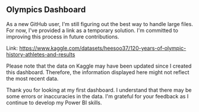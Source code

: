 ## Olympics Dashboard

As a new GitHub user, I'm still figuring out the best way to handle large files. For now, I've provided a link as a temporary solution. I'm committed to improving this process in future contributions.

Link:
https://www.kaggle.com/datasets/heesoo37/120-years-of-olympic-history-athletes-and-results

Please note that the data on Kaggle may have been updated since I created this dashboard. Therefore, the information displayed here might not reflect the most recent data.

Thank you for looking at my first dashboard. I understand that there may be some errors or inaccuracies in the data. I'm grateful for your feedback as I continue to develop my Power BI skills.
